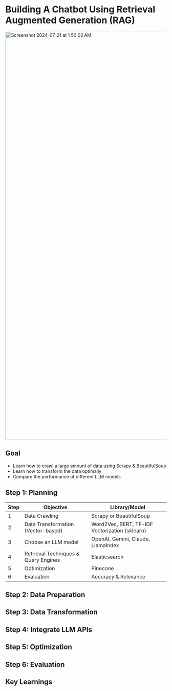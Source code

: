 # Building A Chatbot Using Retrieval Augmented Generation (RAG)
<img width="1275" alt="Screenshot 2024-07-21 at 1 50 02 AM" src="https://github.com/user-attachments/assets/3e5bbcd4-e537-4aef-b3c1-a785447c790d">

## Goal
* Learn how to crawl a large amount of data using Scrapy & BeautifulSoup
* Learn how to transform the data optimally
* Compare the performance of different LLM models

## Step 1: Planning
| Step | Objective | Library/Model |
| --- | --- | --- |
| 1 | Data Crawling | Scrapy or BeautifulSoup |
| 2 | Data Transformation (Vector-based) | Word2Vec, BERT, TF-IDF Vectorization (sklearn) |
| 3 | Choose an LLM model | OpenAI, Gemini, Claude, LlamaIndex |
| 4 | Retrieval Techniques & Query Engines | Elasticsearch |
| 5 | Optimization | Pinecone |
| 6 | Evaluation | Accuracy & Relevance |

## Step 2: Data Preparation


## Step 3: Data Transformation

## Step 4: Integrate LLM APIs

## Step 5: Optimization

## Step 6: Evaluation

## Key Learnings
